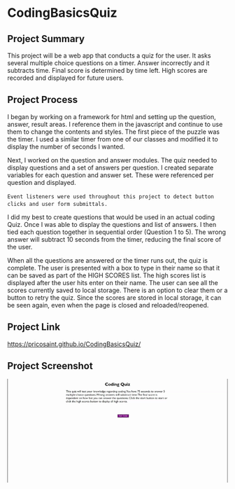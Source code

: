 # CodingBasicsQuiz
## Project Summary
This project will be a web app that conducts a quiz for the user. It asks several multiple choice questions on a timer. Answer incorrectly and it subtracts time. Final score is determined by time left. High scores are recorded and displayed for future users. 

## Project Process
I began by working on a framework for html and setting up the question, answer, result areas. I reference them in the javascript and continue to use them to change the contents and styles. The first piece of the puzzle was the timer. I used a similar timer from one of our classes and modified it to display the number of seconds I wanted.

Next, I worked on the question and answer modules. The quiz needed to display questions and a set of answers per question. I created separate variables for each question and answer set. These were referenced per question and displayed.

``Event listeners were used throughout this project to detect button clicks and user form submittals.``

I did my best to create questions that would be used in an actual coding Quiz. Once I was able to display the questions and list of answers. I then tied each question together in sequential order (Question 1 to 5). The wrong answer will subtract 10 seconds from the timer, reducing the final score of the user.

When all the questions are answered or the timer runs out, the quiz is complete. The user is presented with a box to type in their name so that it can be saved as part of the HIGH SCORES list. The high scores list is displayed after the user hits enter on their name. The user can see all the scores currently saved to local storage. There is an option to clear them or a button to retry the quiz. Since the scores are stored in local storage, it can be seen again, even when the page is closed and reloaded/reopened.

## Project Link
https://pricosaint.github.io/CodingBasicsQuiz/



## Project Screenshot
![](./assets/images/CodingQuiz.gif)





